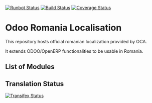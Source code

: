 [![Runbot Status](https://runbot.odoo-community.org/runbot/badge/flat/177/9.0.svg)](https://runbot.odoo-community.org/runbot/repo/github-com-oca-l10n-romania-177)
[![Build Status](https://travis-ci.org/OCA/l10n-romania.svg?branch=9.0)](https://travis-ci.org/OCA/l10n-romania)
[![Coverage Status](https://coveralls.io/repos/OCA/l10n-romania/badge.png?branch=9.0)](https://coveralls.io/r/OCA/l10n-romania?branch=9.0)

Odoo Romania Localisation
=========================

This repository hosts official romanian localization provided by OCA.

It extends ODOO/OpenERP functionalities to be usable in Romania.


List of Modules
---------------

[//]: # (addons)
[//]: # (end addons)

Translation Status
------------------
[![Transifex Status](https://www.transifex.com/projects/p/OCA-l10n-romania-9-0/chart/image_png)](https://www.transifex.com/projects/p/OCA-l10n-romania-9-0)
